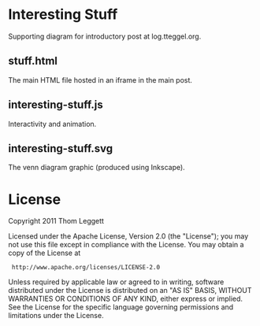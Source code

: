 Interesting Stuff
=================

Supporting diagram for introductory post at log.tteggel.org.

stuff.html
----------
The main HTML file hosted in an iframe in the main post.

interesting-stuff.js
--------------------
Interactivity and animation.

interesting-stuff.svg
---------------------
The venn diagram graphic (produced using Inkscape).

License
=======
Copyright 2011 Thom Leggett

   Licensed under the Apache License, Version 2.0 (the "License");
   you may not use this file except in compliance with the License.
   You may obtain a copy of the License at

     http://www.apache.org/licenses/LICENSE-2.0

   Unless required by applicable law or agreed to in writing, software
   distributed under the License is distributed on an "AS IS" BASIS,
   WITHOUT WARRANTIES OR CONDITIONS OF ANY KIND, either express or implied.
   See the License for the specific language governing permissions and
   limitations under the License.

